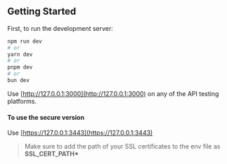 ## Getting Started

First, to run the development server:

```bash
npm run dev
# or
yarn dev
# or
pnpm dev
# or
bun dev
```

Use [http://127.0.0.1:3000](http://127.0.0.1:3000) on any of the API testing platforms.

#### To use the secure version

Use [https://127.0.0.1:3443](https://127.0.0.1:3443)

> Make sure to add the path of your SSL certificates to the env file as **SSL_CERT_PATH\***
